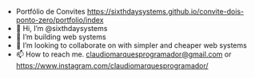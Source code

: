 - Portfólio de Convites https://sixthdaysystems.github.io/convite-dois-ponto-zero/portfolio/index
- 👋 Hi, I’m @sixthdaysystems
- 👀 I’m building web systems
- 💞️ I’m looking to collaborate on with simpler and cheaper web systems
- 📫 How to reach me. claudiomarquesprogramador@gmail.com or https://www.instagram.com/claudiomarquesprogramador/
